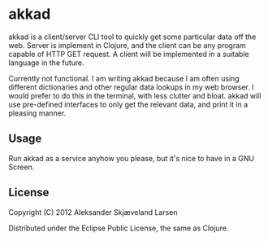 # akkad

akkad is a client/server CLI tool to quickly get some particular data off the web. Server is implement in Clojure, and the client can be any program capable of HTTP GET request. A client will be implemented in a suitable language in the future.

Currently not functional. I am writing akkad because I am often using different dictionaries and other regular data lookups in my web browser. I would prefer to do this in the terminal, with less clutter and bloat. akkad will use pre-defined interfaces to only get the relevant data, and print it in a pleasing manner.

## Usage

Run akkad as a service anyhow you please, but it's nice to have in a GNU Screen.

## License

Copyright (C) 2012 Aleksander Skjæveland Larsen

Distributed under the Eclipse Public License, the same as Clojure.
